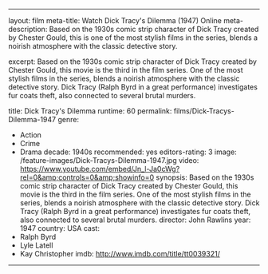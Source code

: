 ---

layout: film
meta-title: Watch Dick Tracy's Dilemma (1947) Online
meta-description:  Based on the 1930s comic strip character of Dick Tracy created by Chester Gould, this is one of the most stylish films in the series, blends a noirish atmosphere with the classic detective story. 

excerpt: Based on the 1930s comic strip character of Dick Tracy created by Chester Gould, this movie is the third in the film series. One of the most stylish films in the series, blends a noirish atmosphere with the classic detective story. Dick Tracy (Ralph Byrd in a great performance) investigates fur coats theft, also connected to several brutal murders. 

title: Dick Tracy's Dilemma
runtime: 60
permalink: films/Dick-Tracys-Dilemma-1947
genre: 
- Action
- Crime
- Drama
decade: 1940s
recommended: yes
editors-rating: 3
image: /feature-images/Dick-Tracys-Dilemma-1947.jpg
video: https://www.youtube.com/embed/Jn_l-Ja0cWg?rel=0&amp;controls=0&amp;showinfo=0
synopsis: Based on the 1930s comic strip character of Dick Tracy created by Chester Gould, this movie is the third in the film series. One of the most stylish films in the series, blends a noirish atmosphere with the classic detective story. Dick Tracy (Ralph Byrd in a great performance) investigates fur coats theft, also connected to several brutal murders. 
director: John Rawlins
year: 1947
country: USA
cast:
- Ralph Byrd
- Lyle Latell
- Kay Christopher
imdb: http://www.imdb.com/title/tt0039321/

---